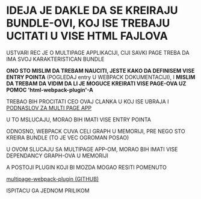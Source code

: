 # IDEJA JE DAKLE DA SE KREIRAJU BUNDLE-OVI, KOJ ISE TREBAJU UCITATI U VISE HTML FAJLOVA

USTVARI REC JE O MULTIPAGE APPLIKACIJI, CIJI SAVKI PAGE TREBA DA IMA SVOJ KARAKTERISTICAN BUNDLE

**ONO STO MISLIM DA TREBAM NAUCITI, JESTE KAKO DA DEFINISEM VISE ENTRY POINTA** (POGLEDAJ entry U WEBPACK DOKUMENTACIJI), I **MISLIM DA TREBAM DA VIDIM DA LI JE MOGUCE KREIRATI VISE PAGE-OVA UZ POMOC 'html-webpack-plugin'-A**

TREBAO BIH PROCITATI CEO OVAJ CLANKA U KOJ ISE UBRAJA I [PODNASLOV ZA MULTI PAGE APP](https://webpack.js.org/concepts/entry-points/#multi-page-application)

U TO MSLUCAJU, MORAO BIH IMATI VISE ENTRY POINTA

ODNOSNO, WEBPACK CUVA CELI GRAPH U MEMORIJI, PRE NEGO STO KREIRA BUNDLE (TO JE VEC OGROMAN POSAO)

U OVOM SLUCAJU SA MULTIPAGE APP-OM, MORAO BIH IMATI VISE DEPENDANCY GRAPH-OVA U MEMORIJI

A POSTOJI PLUGIN KOJI BI MOZDA MOGAO RESITI POMENUTO

[multipage-webpack-plugin (GITHUB)](https://github.com/zorigitano/multipage-webpack-plugin)

ISPITACU GA JEDNOM PRILIKOM